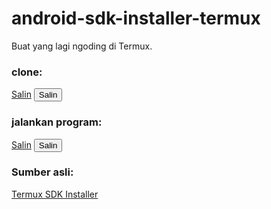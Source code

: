 # android-sdk-installer-termux
Buat yang lagi ngoding di Termux.

### clone:
[Salin](javascript:void(0);) <!--copy to clipboard--><button onclick="navigator.clipboard.writeText('https://github.com/Gopartner/android-sdk-installer-termux.git')">Salin</button>

### jalankan program:
[Salin](javascript:void(0);) <!--copy to clipboard--><button onclick="navigator.clipboard.writeText('npm start')">Salin</button>

### Sumber asli:
[Termux SDK Installer](https://github.com/Sohil876/termux-sdk-installer)

